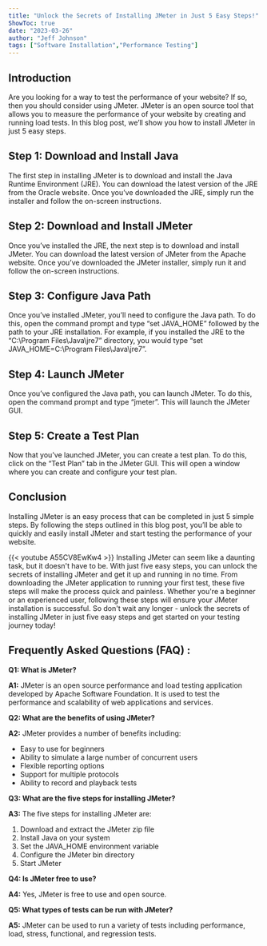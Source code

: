 ```yaml
---
title: "Unlock the Secrets of Installing JMeter in Just 5 Easy Steps!"
ShowToc: true 
date: "2023-03-26"
author: "Jeff Johnson" 
tags: ["Software Installation","Performance Testing"]
---
```

## Introduction
Are you looking for a way to test the performance of your website? If so, then you should consider using JMeter. JMeter is an open source tool that allows you to measure the performance of your website by creating and running load tests. In this blog post, we’ll show you how to install JMeter in just 5 easy steps. 

## Step 1: Download and Install Java
The first step in installing JMeter is to download and install the Java Runtime Environment (JRE). You can download the latest version of the JRE from the Oracle website. Once you’ve downloaded the JRE, simply run the installer and follow the on-screen instructions. 

## Step 2: Download and Install JMeter
Once you’ve installed the JRE, the next step is to download and install JMeter. You can download the latest version of JMeter from the Apache website. Once you’ve downloaded the JMeter installer, simply run it and follow the on-screen instructions. 

## Step 3: Configure Java Path
Once you’ve installed JMeter, you’ll need to configure the Java path. To do this, open the command prompt and type “set JAVA_HOME” followed by the path to your JRE installation. For example, if you installed the JRE to the “C:\Program Files\Java\jre7” directory, you would type “set JAVA_HOME=C:\Program Files\Java\jre7”. 

## Step 4: Launch JMeter
Once you’ve configured the Java path, you can launch JMeter. To do this, open the command prompt and type “jmeter”. This will launch the JMeter GUI. 

## Step 5: Create a Test Plan
Now that you’ve launched JMeter, you can create a test plan. To do this, click on the “Test Plan” tab in the JMeter GUI. This will open a window where you can create and configure your test plan. 

## Conclusion
Installing JMeter is an easy process that can be completed in just 5 simple steps. By following the steps outlined in this blog post, you’ll be able to quickly and easily install JMeter and start testing the performance of your website.

{{< youtube A55CV8EwKw4 >}} 
Installing JMeter can seem like a daunting task, but it doesn't have to be. With just five easy steps, you can unlock the secrets of installing JMeter and get it up and running in no time. From downloading the JMeter application to running your first test, these five steps will make the process quick and painless. Whether you're a beginner or an experienced user, following these steps will ensure your JMeter installation is successful. So don't wait any longer - unlock the secrets of installing JMeter in just five easy steps and get started on your testing journey today!

## Frequently Asked Questions (FAQ) :
**Q1: What is JMeter?**

**A1:** JMeter is an open source performance and load testing application developed by Apache Software Foundation. It is used to test the performance and scalability of web applications and services. 

**Q2: What are the benefits of using JMeter?**

**A2:** JMeter provides a number of benefits including: 
- Easy to use for beginners 
- Ability to simulate a large number of concurrent users 
- Flexible reporting options 
- Support for multiple protocols 
- Ability to record and playback tests 

**Q3: What are the five steps for installing JMeter?**

**A3:** The five steps for installing JMeter are: 
1. Download and extract the JMeter zip file 
2. Install Java on your system 
3. Set the JAVA_HOME environment variable 
4. Configure the JMeter bin directory 
5. Start JMeter 

**Q4: Is JMeter free to use?**

**A4:** Yes, JMeter is free to use and open source. 

**Q5: What types of tests can be run with JMeter?**

**A5:** JMeter can be used to run a variety of tests including performance, load, stress, functional, and regression tests.





